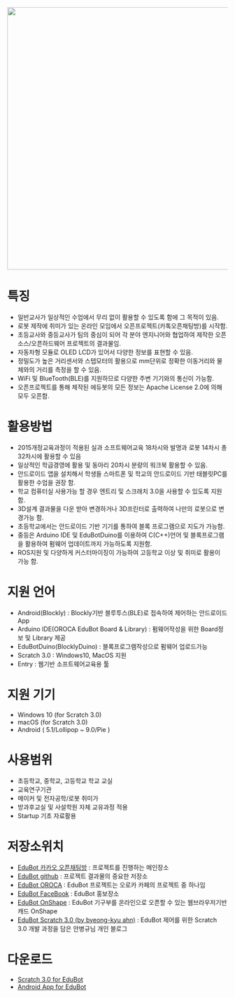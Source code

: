 <img src="https://github.com/oroca/OROCA-EduBot/blob/master/EduBot_Images/20190306_002950.jpg" width="600">

# 특징
* 일반교사가 일상적인 수업에서 무리 없이 활용할 수 있도록 함에 그 목적이 있음.
* 로봇 제작에 취미가 있는 온라인 모임에서 오픈프로젝트(카톡오픈채팅방)를 시작함. 
* 초등교사와 중등교사가 팀의 중심이 되어 각 분야 엔지니어와 협업하여 제작한 오픈소스/오픈하드웨어 프로젝트의 결과물임.
* 자동차형 모듈로 OLED LCD가 있어서 다양한 정보를 표현할 수 있음.
* 정밀도가 높은 거리센서와 스텝모터의 활용으로 mm단위로 정확한 이동거리와 물체와의 거리를 측정을 할 수 있음.
* WiFi 및 BlueTooth(BLE)를 지원하므로 다양한 주변 기기와의 통신이 가능함.
* 오픈프로젝트를 통해 제작된 에듀봇의 모든 정보는 Apache License 2.0에 의해 모두 오픈함.


# 활용방법
* 2015개정교육과정이 적용된 실과 소프트웨어교육 18차시와 발명과 로봇 14차시 총 32차시에 활용할 수 있음
* 일상적인 학급경영에 활용 및 동아리 20차시 분량의 워크북 활용할 수 있음.
* 안드로이드 앱을 설치해서 학생들 스마트폰 및 학교의 안드로이드 기반 태블릿PC를 활용한 수업을 권장 함.
* 학교 컴퓨터실 사용가능 할 경우 엔트리 및 스크래치 3.0을 사용할 수 있도록 지원 함.
* 3D설계 결과물을 다운 받아 변경하거나 3D프린터로 출력하여 나만의 로봇으로 변경가능 함.
* 초등학교에서는 안드로이드 기반 기기를 통하여 블록 프로그램으로 지도가 가능함.
* 중등은 Arduino IDE 및 EduBotDuino를 이용하여 C(C++)언어 및 블록프로그램을 활용하여 펌웨어 업데이트까지 가능하도록 지원함.
* ROS지원 및 다양하게 커스터마이징이 가능하여 고등학교 이상 및 취미로 활용이 가능 함.


# 지원 언어
* Android(Blockly)                            : Blockly기반 블루투스(BLE)로 접속하여 제어하는 안드로이드 App
* Arduino IDE(OROCA EduBot Board & Library)   : 펌웨어작성을 위한 Board정보 및 Library 제공 
* EduBotDuino(BlocklyDuino)                   : 블록프로그램작성으로 펌웨어 업로드가능
* Scratch 3.0                                 : Windows10, MacOS 지원
* Entry                                       : 웹기반 소프트웨어교육용 툴

# 지원 기기
* Windows 10 (for Scratch 3.0)
* macOS      (for Scratch 3.0)
* Android    ( 5.1/Lollipop ~ 9.0/Pie )    

# 사용범위 
* 초등학교, 중학교, 고등학교 학교 교실
* 교육연구기관
* 메이커 및 전자공학/로봇 취미가
* 방과후교실 및 사설학원 자체 교유과정 적용
* Startup 기초 자료활용

# 저장소위치
* [EduBot 카카오 오픈채팅방](https://open.kakao.com/o/gylc1v8) : 프로젝트를 진행하는 메인장소
* [EduBot github](https://github.com/oroca/OROCA-EduBot)      : 프로젝트 결과물의 중요한 저장소 
* [EduBot OROCA](https://cafe.naver.com/openrt/19566)         : EduBot 프로젝트는 오로카 카페의 프로젝트 중 하나임 
* [EduBot FaceBook](https://www.facebook.com/groups/275861313089402/) : EduBot 홍보장소
* [EduBot OnShape](https://cad.onshape.com/documents/c89dcc005c74a4836495ba96/w/8eaa4676b77a3b525bdd4dcf/e/514c9a7b76d98790a2ec077f) : EduBot 기구부를 온라인으로 오픈할 수 있는 웹브라우저기반 캐드 OnShape
* [EduBot Scratch 3.0 (by byeong-kyu ahn)](https://ahnbk.com/?paged=2&cat=63) : EduBot 제어를 위한 Scratch 3.0 개발 과정을 담은 안병규님 개인 블로그

# 다운로드
 * [Scratch 3.0 for EduBot](https://www.dropbox.com/sh/90xtbw8q643jycl/AAB5WP3zR4um1M4Dc9fCWX4qa?dl=0)
 * [Android App for EduBot](https://play.google.com/store/apps/details?id=org.oroca.edubot.oroca_edubot_blockly)
